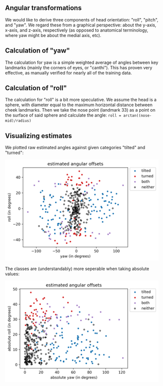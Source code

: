 ## Angular transformations

We would like to derive three components of head orientation: "roll", "pitch", and "yaw". We regard these from a graphical perspective: about the y-axis, x-axis, and z-axis, respectively (as opposed to anatomical terminology, where yaw might be about the medial axis, etc).

## Calculation of "yaw"

The calculation for yaw is a simple weighted average of angles between key landmarks (mainly the corners of eyes, or "canthi"). This has proven very effective, as manually verified for nearly all of the training data.

## Calculation of "roll"

The calculation for "roll" is a bit more speculative. We assume the head is a sphere, with diameter equal to the maximum horizontal distance between cheek landmarks. Then we take the nose point (landmark 33) as a point on the surface of said sphere and calculate the angle: `roll = arctan((nose-mid)/radius)`


## Visualizing estimates

We plotted raw estimated angles against given categories "tilted" and "turned":

<img src="figs/roll_yaw.png" width=600>

The classes are (understandably) more seperable when taking absolute values:

<img src="figs/roll_yaw_abs.png" width=600>